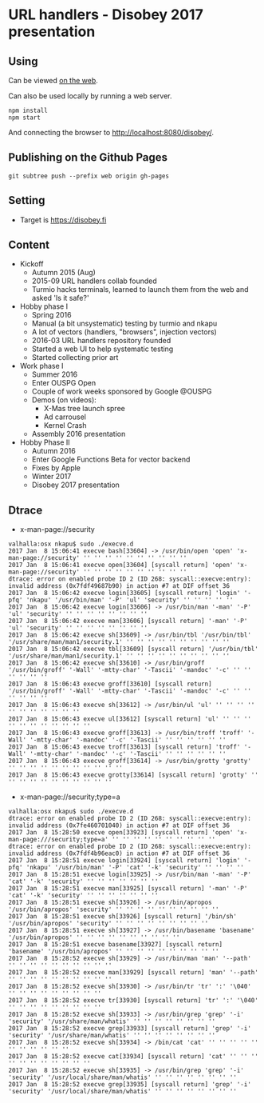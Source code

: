 # URL handlers - Disobey 2017 presentation

## Using

Can be viewed [on the web](http://hack.urlhandlers.info/disobey/).

Can also be used locally by running a web server.

```console
npm install
npm start
```

And connecting the browser to <http://localhost:8080/disobey/>.

## Publishing on the Github Pages

```console
git subtree push --prefix web origin gh-pages
```

## Setting

* Target is <https://disobey.fi>

## Content

* Kickoff
  * Autumn 2015 (Aug)
  * 2015-09 URL handlers collab founded
  * Turmio hacks terminals, learned to launch them from the
    web and asked 'Is it safe?'
* Hobby phase I
  * Spring 2016
  * Manual (a bit unsystematic) testing by turmio and nkapu
  * A lot of vectors (handlers, "browsers", injection vectors)
  * 2016-03 URL handlers repository founded
  * Started a web UI to help systematic testing
  * Started collecting prior art
* Work phase I
  * Summer 2016
  * Enter OUSPG Open
  * Couple of work weeks sponsored by Google @OUSPG
  * Demos (on videos):
    * X-Mas tree launch spree
    * Ad carrousel
    * Kernel Crash
  * Assembly 2016 presentation
* Hobby Phase II
  * Autumn 2016
  * Enter Google Functions Beta for vector backend
  * Fixes by Apple
  * Winter 2017
  * Disobey 2017 presentation

## Dtrace

* x-man-page://security

<!-- markdownlint-disable MD013 -->

```console
valhalla:osx nkapu$ sudo ./execve.d
2017 Jan  8 15:06:41 execve bash[33604] -> /usr/bin/open 'open' 'x-man-page://security' '' '' '' '' '' '' '' '' '' ''
2017 Jan  8 15:06:41 execve open[33604] [syscall return] 'open' 'x-man-page://security' '' '' '' '' '' '' '' '' '' ''
dtrace: error on enabled probe ID 2 (ID 268: syscall::execve:entry): invalid address (0x7fdf49687b90) in action #7 at DIF offset 36
2017 Jan  8 15:06:42 execve login[33605] [syscall return] 'login' '-pfq' 'nkapu' '/usr/bin/man' '-P' 'ul' 'security' '' '' '' '' ''
2017 Jan  8 15:06:42 execve login[33606] -> /usr/bin/man '-man' '-P' 'ul' 'security' '' '' '' '' '' '' '' ''
2017 Jan  8 15:06:42 execve man[33606] [syscall return] '-man' '-P' 'ul' 'security' '' '' '' '' '' '' '' ''
2017 Jan  8 15:06:42 execve sh[33609] -> /usr/bin/tbl '/usr/bin/tbl' '/usr/share/man/man1/security.1' '' '' '' '' '' '' '' '' '' ''
2017 Jan  8 15:06:42 execve tbl[33609] [syscall return] '/usr/bin/tbl' '/usr/share/man/man1/security.1' '' '' '' '' '' '' '' '' '' ''
2017 Jan  8 15:06:42 execve sh[33610] -> /usr/bin/groff '/usr/bin/groff' '-Wall' '-mtty-char' '-Tascii' '-mandoc' '-c' '' '' '' '' '' ''
2017 Jan  8 15:06:43 execve groff[33610] [syscall return] '/usr/bin/groff' '-Wall' '-mtty-char' '-Tascii' '-mandoc' '-c' '' '' '' '' '' ''
2017 Jan  8 15:06:43 execve sh[33612] -> /usr/bin/ul 'ul' '' '' '' '' '' '' '' '' '' '' ''
2017 Jan  8 15:06:43 execve ul[33612] [syscall return] 'ul' '' '' '' '' '' '' '' '' '' '' ''
2017 Jan  8 15:06:43 execve groff[33613] -> /usr/bin/troff 'troff' '-Wall' '-mtty-char' '-mandoc' '-c' '-Tascii' '' '' '' '' '' ''
2017 Jan  8 15:06:43 execve troff[33613] [syscall return] 'troff' '-Wall' '-mtty-char' '-mandoc' '-c' '-Tascii' '' '' '' '' '' ''
2017 Jan  8 15:06:43 execve groff[33614] -> /usr/bin/grotty 'grotty' '' '' '' '' '' '' '' '' '' '' ''
2017 Jan  8 15:06:43 execve grotty[33614] [syscall return] 'grotty' '' '' '' '' '' '' '' '' '' '' ''
```

<!-- markdownlint-enable MD013 -->

* x-man-page://security;type=a

<!-- markdownlint-disable MD013 -->

```console
valhalla:osx nkapu$ sudo ./execve.d
dtrace: error on enabled probe ID 2 (ID 268: syscall::execve:entry): invalid address (0x7fe460701040) in action #7 at DIF offset 36
2017 Jan  8 15:28:50 execve open[33923] [syscall return] 'open' 'x-man-page:///security;type=a' '' '' '' '' '' '' '' '' '' ''
dtrace: error on enabled probe ID 2 (ID 268: syscall::execve:entry): invalid address (0x7fdf4b96eac0) in action #7 at DIF offset 36
2017 Jan  8 15:28:51 execve login[33924] [syscall return] 'login' '-pfq' 'nkapu' '/usr/bin/man' '-P' 'cat' '-k' 'security' '' '' '' ''
2017 Jan  8 15:28:51 execve login[33925] -> /usr/bin/man '-man' '-P' 'cat' '-k' 'security' '' '' '' '' '' '' ''
2017 Jan  8 15:28:51 execve man[33925] [syscall return] '-man' '-P' 'cat' '-k' 'security' '' '' '' '' '' '' ''
2017 Jan  8 15:28:51 execve sh[33926] -> /usr/bin/apropos '/usr/bin/apropos' 'security' '' '' '' '' '' '' '' '' '' ''
2017 Jan  8 15:28:51 execve sh[33926] [syscall return] '/bin/sh' '/usr/bin/apropos' 'security' '' '' '' '' '' '' '' '' ''
2017 Jan  8 15:28:51 execve sh[33927] -> /usr/bin/basename 'basename' '/usr/bin/apropos' '' '' '' '' '' '' '' '' '' ''
2017 Jan  8 15:28:51 execve basename[33927] [syscall return] 'basename' '/usr/bin/apropos' '' '' '' '' '' '' '' '' '' ''
2017 Jan  8 15:28:52 execve sh[33929] -> /usr/bin/man 'man' '--path' '' '' '' '' '' '' '' '' '' ''
2017 Jan  8 15:28:52 execve man[33929] [syscall return] 'man' '--path' '' '' '' '' '' '' '' '' '' ''
2017 Jan  8 15:28:52 execve sh[33930] -> /usr/bin/tr 'tr' ':' '\040' '' '' '' '' '' '' '' '' ''
2017 Jan  8 15:28:52 execve tr[33930] [syscall return] 'tr' ':' '\040' '' '' '' '' '' '' '' '' ''
2017 Jan  8 15:28:52 execve sh[33933] -> /usr/bin/grep 'grep' '-i' 'security' '/usr/share/man/whatis' '' '' '' '' '' '' '' ''
2017 Jan  8 15:28:52 execve grep[33933] [syscall return] 'grep' '-i' 'security' '/usr/share/man/whatis' '' '' '' '' '' '' '' ''
2017 Jan  8 15:28:52 execve sh[33934] -> /bin/cat 'cat' '' '' '' '' '' '' '' '' '' '' ''
2017 Jan  8 15:28:52 execve cat[33934] [syscall return] 'cat' '' '' '' '' '' '' '' '' '' '' ''
2017 Jan  8 15:28:52 execve sh[33935] -> /usr/bin/grep 'grep' '-i' 'security' '/usr/local/share/man/whatis' '' '' '' '' '' '' '' ''
2017 Jan  8 15:28:52 execve grep[33935] [syscall return] 'grep' '-i' 'security' '/usr/local/share/man/whatis' '' '' '' '' '' '' '' ''
```

<!-- markdownlint-enable MD013 -->
